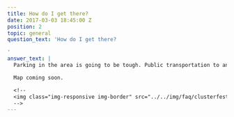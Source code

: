 ```yaml
---
title: How do I get there?
date: 2017-03-03 18:45:00 Z
position: 2
topic: general
question_text: 'How do I get there?

'
answer_text: |
  Parking in the area is going to be tough. Public transportation to and from the festival is widely available, affordable, and often times dependable. BART and MUNI lines are nearby. See map below.

  Map coming soon.

  <!--
  <img class="img-responsive img-border" src="../../img/faq/clusterfest-map.jpg" />
  -->
---
```


